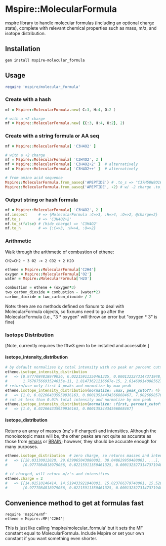 # Mspire::MolecularFormula

mspire library to handle molecular formulas (including an optional charge state), complete with relevant chemical properties such as mass, m/z, and isotope distribution.

## Installation

    gem install mspire-molecular_formula

## Usage

```ruby
require 'mspire/molecular_formula'
```

### Create with a hash

```ruby
mf = Mspire::MolecularFormula.new( C:3, H:4, O:2 )

# with a +2 charge
mf = Mspire::MolecularFormula.new( {C:3, H:4, O:2}, 2)
```

### Create with a string formula or AA seq

```ruby
mf = Mspire::MolecularFormula[ 'C3H4O2' ]

# with a +2 charge
mf = Mspire::MolecularFormula[ 'C3H4O2', 2 ]
mf = Mspire::MolecularFormula[ 'C3H4O2+2' ]  # alternatively
mf = Mspire::MolecularFormula[ 'C3H4O2++' ]  # alternatively

# from amino acid sequence
Mspire::MolecularFormula.from_aaseq('APEPTIDE') # .to_s => "C37H58N8O16"
Mspire::MolecularFormula.from_aaseq('APEPTIDE', -2) # w/ -2 charge .to_s => "C37H58N8O16-2"
```

### Output string or hash formula

```ruby
mf = Mspire::MolecularFormula[ 'C3H4O2', 2 ]
mf.inspect     # => {MolecularFormula :C=>3, :H=>4, :O=>2, @charge=2}
mf.to_s        # => 'C3H4O2+2'
mf.to_s(false) # (hide charge) => 'C3H4O2'
mf.to_h        # => {:C=>3, :H=>4, :O=>2}
```

### Arithmetic

Walk through the arithmetic of combustion of ethene:

    CH2=CH2 + 3 O2 -> 2 CO2 + 2 H2O 

```ruby
ethene = Mspire::MolecularFormula['C2H4']
oxygen = Mspire::MolecularFormula['O2']
water = Mspire::MolecularFormula['H2O']

combustion = ethene + (oxygen*3)
two_carbon_dioxide = combustion - (water*2)
carbon_dioxide = two_carbon_dioxide / 2
```

Note: there are no methods defined on fixnum to deal with MolecularFormula
objects, so fixnums need to go after the MolecularFormula (i.e., "3 * oxygen"
will throw an error but "oxygen * 3" is fine)

### Isotope Distribution

[Note, currently requires the fftw3 gem to be installed and accessible.]

#### isotope\_intensity\_distribution

```ruby
# by default normalizes by total intensity with no peak or percent cuttoff
ethene.isotope_intensity_distribution
#   => [0.9777084818979036, 0.02215911350461325, 0.0001323273147371948, 7.726507349638125e-08, 
#       1.7670756693524035e-11, 1.81473621216667e-15, 2.6146991408856273e-17]
# return/use only first 4 peaks and normalize by max peak 
ethene.isotope_intensity_distribution(normalize: :max, peak_cutoff: 4)
#   => [1.0, 0.022664335959936163, 0.00013534434566868467, 7.902669857828807e-08]
# cut at less than 0.01% total intensity and normalize by max peak 
ethene.isotope_intensity_distribution(normalize: :first, percent_cutoff: 0.01)
#   => [1.0, 0.022664335959936163, 0.00013534434566868467]
```

#### isotope\_distribution

Returns an array of masses (mz's if charged) and intensities.  Although the
monoisotopic mass will be, the other peaks are not quite as accurate as those
from [emass](https://github.com/princelab/emass) or
[BRAIN](https://code.google.com/p/brain-isotopic-distribution/); however, they
should be accurate enough for many purposes.

```ruby
ethene.isotope_distribution  # zero charge, so returns masses and intensities
#   => [[28.03130012828, 29.039965043880002, 30.048629959480003, ...], 
#       [0.9777084818979036, 0.02215911350461325, 0.0001323273147371948, ...]]

# if charged, will return m/z's and intensities
ethene.charge = 2
#   => [[14.01510146414, 14.519433921940001, 15.023766379740001, 15.528098837540002...], 
#       [0.9777084818979036, 0.02215911350461325, 0.0001323273147371948, ...]]
```

## Convenience method to get at formulas fast

```
require 'mspire/mf'
ethene = Mspire::MF['C2H4']
```

This is just like calling 'mspire/molecular_formula' but it sets the MF
constant equal to MolecularFormula.  Include Mspire or set your own constant
if you want something even shorter.
